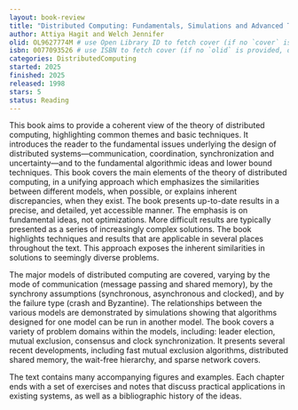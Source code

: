 ```yaml
---
layout: book-review
title: "Distributed Computing: Fundamentals, Simulations and Advanced Topics"
author: Attiya Hagit and Welch Jennifer
olid: OL9627774M # use Open Library ID to fetch cover (if no `cover` is provided)
isbn: 0077093526 # use ISBN to fetch cover (if no `olid` is provided, dashes are optional)
categories: DistributedComputing
started: 2025
finished: 2025
released: 1998
stars: 5
status: Reading
---
```


This book aims to provide a coherent view of the theory of distributed computing, highlighting common themes and basic techniques. It introduces the reader to the fundamental issues underlying the design of distributed systems—communication, coordination, synchronization and uncertainty—and to the fundamental algorithmic ideas and lower bound techniques.
This book covers the main elements of the theory of distributed computing, in a unifying approach which emphasizes the similarities between different models, when possible, or explains inherent discrepancies, when they exist. The book presents up-to-date results in a precise, and detailed, yet accessible manner. The emphasis is on fundamental ideas, not optimizations. More difficult results are typically presented as a series of increasingly complex solutions. The book highlights techniques and results that are applicable in several places throughout the text. This approach exposes the inherent similarities in solutions to seemingly diverse problems.

The major models of distributed computing are covered, varying by the mode of communication (message passing and shared memory), by the synchrony assumptions (synchronous, asynchronous and clocked), and by the failure type (crash and Byzantine). The relationships between the various models are demonstrated by simulations showing that algorithms designed for one model can be run in another model. The book covers a variety of problem domains within the models, including: leader election, mutual exclusion, consensus and clock synchronization. It presents several recent developments, including fast mutual exclusion algorithms, distributed shared memory, the wait-free hierarchy, and sparse network covers.

The text contains many accompanying figures and examples. Each chapter ends with a set of exercises and notes that discuss practical applications in existing systems, as well as a bibliographic history of the ideas.